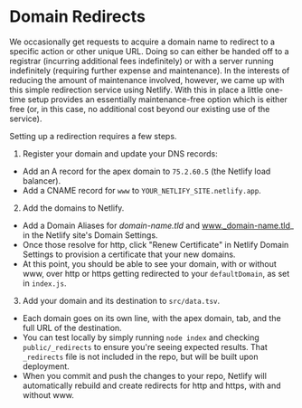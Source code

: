 # Domain Redirects

We occasionally get requests to acquire a domain name to redirect to a specific action or other unique URL. Doing so can either be handed off to a registrar (incurring additional fees indefinitely) or with a server running indefinitely (requiring further expense and maintenance). In the interests of reducing the amount of maintenance involved, however, we came up with this simple redirection service using Netlify. With this in place a little one-time setup provides an essentially maintenance-free option which is either free (or, in this case, no additional cost beyond our existing use of the service).

Setting up a redirection requires a few steps.

1. Register your domain and update your DNS records:
-  Add an A record for the apex domain to `75.2.60.5` (the Netlify load balancer).
-  Add a CNAME record for `www` to `YOUR_NETLIFY_SITE.netlify.app`.
2. Add the domains to Netlify.
- Add a Domain Aliases for _domain-name.tld_ and www._domain-name.tld_ in the Netlify site's Domain Settings.
- Once those resolve for http, click "Renew Certificate" in Netlify Domain Settings to provision a certificate that your new domains.
- At this point, you should be able to see your domain, with or without www, over http or https getting redirected to your `defaultDomain`, as set in `index.js`.
3. Add your domain and its destination to `src/data.tsv`.
- Each domain goes on its own line, with the apex domain, tab, and the full URL of the destination.
- You can test locally by simply running `node index` and checking `public/_redirects` to ensure you're seeing expected results. That `_redirects` file is not included in the repo, but will be built upon deployment.
- When you commit and push the changes to your repo, Netlify will automatically rebuild and create redirects for http and https, with and without www.
